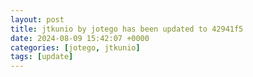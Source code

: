 ```yaml
---
layout: post
title: jtkunio by jotego has been updated to 42941f5
date: 2024-08-09 15:42:07 +0000
categories: [jotego, jtkunio]
tags: [update]
---
```


